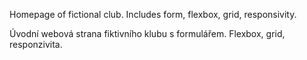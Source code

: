 Homepage of fictional club. Includes form, flexbox, grid, responsivity.

Úvodní webová strana fiktivního klubu s formulářem. Flexbox, grid, responzivita.

